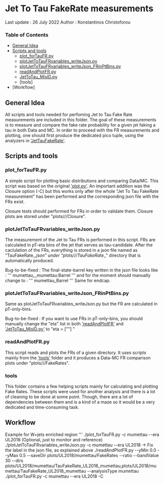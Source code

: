 # Jet To Tau FakeRate measurements
Last update : 26 July 2022
Author      : Konstantinos Christoforou


### Table of Contents  
* [General Idea](#General_Idea)<br>
* [Scripts and tools](#Scripts_Tools)<br>
  * [plot_forTauFR.py](#plot_forTauFR)<br>
  * [plotJetToTauFRvariables_writeJson.py](#plotJetToTauFRvariables_writeJson)<br>
  * [plotJetToTauFRvariables_writeJson_FRinPtBins.py](#plotJetToTauFRvariables_writeJson_FRinPtBins)<br>
  * [readAndPlotFR.py](#readAndPlotFR)<br>
  * [JetToTau_MisID.py](#JetToTau_MisID.py)<br>
  * [tools]
* [Workflow]

## General Idea
All scripts and tools needed for perfoming Jet to Tau Fake Rate measurements are included in this folder.
The goal of these measurements is to measure and compare the fake rate probability for a given jet
faking a tau in both Data and MC.  In order to proceed with the FR measurements and plotting, one should
first produce the dedicated pico tuple, using the analyzers in 
['JetTauFakeRate'](../../../../PicoProducer/python/analysis/JetTauFakeRate).

## Scripts and tools

### plot_forTauFR.py
A simple script for plotting basic distributions and comparing Data/MC.
This script was based on the original ['plot.py'](../../../plot.py).
An important addition was the Closure option (-C) but this works
only after the whole "Jet To Tau FakeRate measurement" has been performed
and the corresponding json file with the FRs exist.

Closure tests should performed for FRs in order to validate them.  Closure plots
are stored under "plots/<era>/<finalstate>/Closure".

### plotJetToTauFRvariables_writeJson.py
The measurement of the Jet to Tau FRs is performed in this script.  FRs
are calculated in pT-eta bins of the jet that serves as tau-candidate.
After the caclulation of the FRs, everything is stored in a json file named as
"TauFakeRate_<era>_<finalstate>.json" under "plots/<era>/<finalstate>/TauFakeRate_<era>_<finalstate>" directory that
is automatically produced.  

Bug-to-be-fixed : The final-state-barrel key written in the json file looks like :
'''
mumettau__mumettau:Barrel
'''
and for the moment should manually change to :
'''
mumettau_Barrel
'''
Same for endcap.  

### plotJetToTauFRvariables_writeJson_FRinPtBins.py
Same as plotJetToTauFRvariables_writeJson.py but the FR are calculated in pT-only-bins.

Bug-to-be-fixed : If you want to use FRs in pT-only-bins, you should manually
change the "eta" list in both ['readAndPlotFR'](readAndPlotFR.py) and 
['JetToTau_MisID.py'](../../methods/JetToTau_MisID.py) to "eta = [""] "

### readAndPlotFR.py
This script reads and plots the FRs of a given directory.  It uses scripts mainly from the
['tools'](tools) folder and it produces a Data-MC FR comparison plots under "plots/<era>/<finalstate>/FakeRates".

### tools
This folder contains a few helping scripts mainly for calculating and plotting Fake Rates.
These scripts were used for another analysis and there is a lot of cleaning to be done at some point.
Though, there are a lot of dependencies between them and is a kind of a maze so it would be a very
dedicated and time-consuming task.

## Workflow
Example for W+jets enriched region
'''
./plot_forTauFR.py -c mumettau --era UL2018 (Optional, just to monitor and reference)
./plotJetToTauFRvariables_writeJson.py -c mumettau --era UL2018
-> Fix the label in the json file, as explained above
./readAndPlotFR.py --yMin 0.0 --yMax 0.5 --saveDir plots/UL2018/mumettau/FakeRates --ratio --bandValue 30 --dirs plots/UL2018/mumettau/TauFakeRate_UL2018_mumettau,plots/UL2018/mumettau/TauFakeRate_UL2018_mumettau --analysisType mumettau
./plot_forTauFR.py -c mumettau --era UL2018 -C


